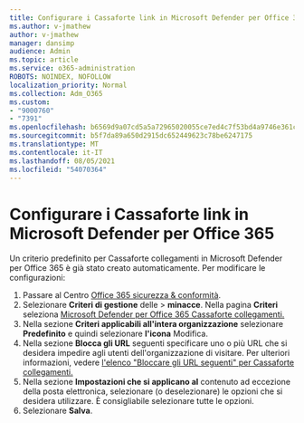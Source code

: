 ```yaml
---
title: Configurare i Cassaforte link in Microsoft Defender per Office 365
ms.author: v-jmathew
author: v-jmathew
manager: dansimp
audience: Admin
ms.topic: article
ms.service: o365-administration
ROBOTS: NOINDEX, NOFOLLOW
localization_priority: Normal
ms.collection: Adm_O365
ms.custom:
- "9000760"
- "7391"
ms.openlocfilehash: b6569d9a07cd5a5a72965020055ce7ed4c7f53bd4a9746e361c805c8410c0cde
ms.sourcegitcommit: b5f7da89a650d2915dc652449623c78be6247175
ms.translationtype: MT
ms.contentlocale: it-IT
ms.lasthandoff: 08/05/2021
ms.locfileid: "54070364"
---
```

# <a name="set-up-safe-link-policies-in-microsoft-defender-for-office-365"></a>Configurare i Cassaforte link in Microsoft Defender per Office 365

Un criterio predefinito per Cassaforte collegamenti in Microsoft Defender per Office 365 è già stato creato automaticamente. Per modificare le configurazioni:

1. Passare al Centro [Office 365 sicurezza & conformità](https://go.microsoft.com/fwlink/p/?linkid=2077143).
2. Selezionare **Criteri di gestione** delle  >  **minacce**. Nella pagina **Criteri** seleziona [Microsoft Defender per Office 365 Cassaforte collegamenti.](https://go.microsoft.com/fwlink/?linkid=2101058)
3. Nella sezione **Criteri applicabili all'intera organizzazione** selezionare **Predefinito** e quindi selezionare **l'icona** Modifica.
4. Nella sezione **Blocca gli URL** seguenti specificare uno o più URL che si desidera impedire agli utenti dell'organizzazione di visitare. Per ulteriori informazioni, vedere [l'elenco "Bloccare gli URL seguenti" per Cassaforte collegamenti.](https://go.microsoft.com/fwlink/?linkid=2092123)
5. Nella sezione **Impostazioni che si applicano al** contenuto ad eccezione della posta elettronica, selezionare (o deselezionare) le opzioni che si desidera utilizzare. È consigliabile selezionare tutte le opzioni.
6. Selezionare **Salva**.
